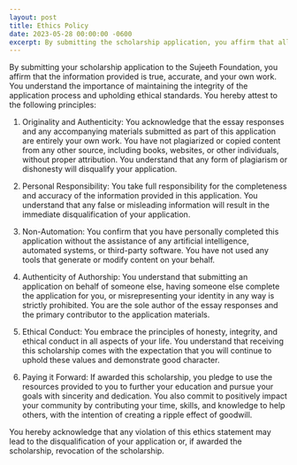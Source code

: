 ```yaml
---
layout: post
title: Ethics Policy
date: 2023-05-28 00:00:00 -0600
excerpt: By submitting the scholarship application, you affirm that all information provided is truthful, original, and represents your own work. You understand and agree to adhere to ethical standards, including avoiding plagiarism, using no automation or third-party assistance, and maintaining personal responsibility. If awarded the scholarship, you commit to upholding ethical conduct, embracing the values of honesty and integrity, and using the resources provided to further your education while making a positive impact on your community.
---
```

By submitting your scholarship application to the Sujeeth Foundation, you affirm that the information provided is true, accurate, and your own work. You understand the importance of maintaining the integrity of the application process and upholding ethical standards. You hereby attest to the following principles:

1. Originality and Authenticity:
You acknowledge that the essay responses and any accompanying materials submitted as part of this application are entirely your own work. You have not plagiarized or copied content from any other source, including books, websites, or other individuals, without proper attribution. You understand that any form of plagiarism or dishonesty will disqualify your application.

2. Personal Responsibility:
You take full responsibility for the completeness and accuracy of the information provided in this application. You understand that any false or misleading information will result in the immediate disqualification of your application.

3. Non-Automation:
You confirm that you have personally completed this application without the assistance of any artificial intelligence, automated systems, or third-party software. You have not used any tools that generate or modify content on your behalf.

4. Authenticity of Authorship:
You understand that submitting an application on behalf of someone else, having someone else complete the application for you, or misrepresenting your identity in any way is strictly prohibited. You are the sole author of the essay responses and the primary contributor to the application materials.

5. Ethical Conduct:
You embrace the principles of honesty, integrity, and ethical conduct in all aspects of your life. You understand that receiving this scholarship comes with the expectation that you will continue to uphold these values and demonstrate good character.

6. Paying it Forward:
If awarded this scholarship, you pledge to use the resources provided to you to further your education and pursue your goals with sincerity and dedication. You also commit to positively impact your community by contributing your time, skills, and knowledge to help others, with the intention of creating a ripple effect of goodwill.

You hereby acknowledge that any violation of this ethics statement may lead to the disqualification of your application or, if awarded the scholarship, revocation of the scholarship.